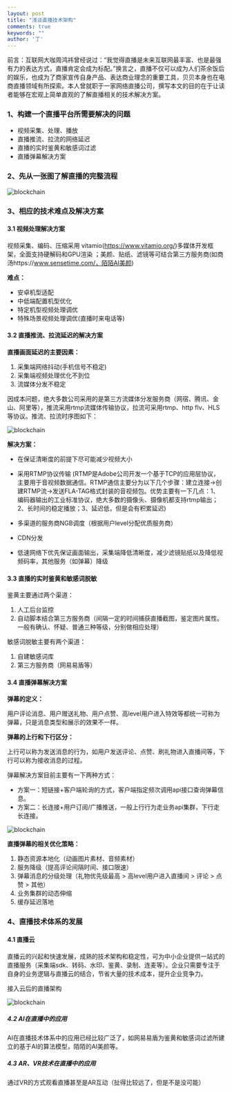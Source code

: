```yaml
---
layout: post
title: "浅谈直播技术架构"
comments: true
keywords: ""
author: '丁'
---
```


前言：互联网大咖周鸿祎曾经说过：“我觉得直播是未来互联网最丰富、也是最强有力的表达方式，直播肯定会成为标配。”换言之，直播不仅可以成为人们茶余饭后的娱乐，也成为了商家宣传自身产品、表达商业理念的重要工具，贝贝本身也在电商直播领域有所探索。本人曾就职于一家网络直播公司，撰写本文的目的在于让读者能够在宏观上简单直观的了解直播相关的技术解决方案。

### 1、构建一个直播平台所需要解决的问题

* 视频采集、处理、播放
* 直播推流、拉流的网络延迟
* 直播的实时鉴黄和敏感词过滤
* 直播弹幕解决方案

### 2、先从一张图了解直播的完整流程

![blockchain](http://doc.husor.com/download/attachments/93619188/image2018-1-12+14%3A2%3A6.png?version=1&modificationDate=1515736924000 "直播时序图")

### 3、相应的技术难点及解决方案

#### 3.1 视频处理解决方案

视频采集、编码、压缩采用 vitamio(https://www.vitamio.org/)多媒体开发框架，全面支持硬解码和GPU渲染 ；美颜、贴纸、滤镜等可结合第三方服务商(如商汤https://www.sensetime.com/，陌陌AI美颜)

**难点：** 

* 安卓机型适配
* 中低端配置机型优化
* 特定机型视频处理调优
* 特殊场景视频处理调优(直播时来电话等)

#### 3.2 直播推流、拉流延迟的解决方案

**直播画面延迟的主要因素：**

1. 采集端网络抖动(手机信号不稳定) 
2. 采集端视频处理优化不到位
3. 流媒体分发不稳定

因成本问题，绝大多数公司采用的是第三方流媒体分发服务商（网宿、腾讯、金山、阿里等），推流采用rtmp流媒体传输协议，拉流可采用rtmp、http flv、HLS等协议。推流、拉流时序图如下：

![blockchain](http://doc.husor.com/download/attachments/93619188/image2018-1-11+11%3A41%3A47.png?version=1&modificationDate=1515642105000 "推流、拉流时序图")

**解决方案：**

* 在保证清晰度的前提下尽可能减少视频大小
* 采用RTMP协议传输 (RTMP是Adobe公司开发一个基于TCP的应用层协议，主要用于音视频数据通信。RTMP通信主要分为以下几个步骤：建立连接->创建RTMP流->发送FLA-TAG格式封装的音视频包。优势主要有一下几点：1、编码器输出的工业标准协议，绝大多数的摄像头、摄像机都支持rtmp输出；2、长时间的稳定播放；3、延迟低，但是会有积累延迟)

* 多渠道的服务商NGB调度（根据用户level分配优质服务商）
* CDN分发
* 低速网络下优先保证画面输出，采集端降低清晰度，减少滤镜贴纸以及降低视频码率，其他服务（如弹幕）降级

#### 3.3 直播的实时鉴黄和敏感词脱敏

鉴黄主要通过两个渠道：

1. 人工后台监控
2. 自动脚本结合第三方服务商（间隔一定的时间捕获直播截图，鉴定图片属性。一般有确认、怀疑、普通三种等级，分别做相应处理）

敏感词脱敏主要有两个渠道：

1. 自建敏感词库
2. 第三方服务商（网易易盾等）

#### 3.4 直播弹幕解决方案

**弹幕的定义：**

用户评论消息、用户赠送礼物、用户点赞、高level用户进入特效等都统一可称为弹幕，只是消息类型和展示的效果不一样。

**弹幕的上行和下行区分：**

上行可以称为发送消息的行为，如用户发送评论、点赞、刷礼物进入直播间等，下行可以称为接收消息的过程。

弹幕解决方案目前主要有一下两种方式：

* 方案一：短链接+客户端轮询的方式，客户端指定频次调用api接口查询弹幕信息。
* 方案二：长连接+用户订阅/广播推送，一般上行行为走业务api集群，下行走长连接。

![blockchain](http://doc.husor.com/download/attachments/93619188/image2018-1-11+9%3A59%3A26.png?version=1&modificationDate=1515635964000 "弹幕时序图")

**直播弹幕的相关优化策略：**

1. 静态资源本地化（动画图片素材、音频素材）
2. 服务降级（提高评论间隔时间、接口限速）
3. 弹幕消息的分级处理（礼物优先级最高 > 高level用户进入直播间 > 评论 > 点赞 > 其他）
4. 业务集群的动态伸缩
5. 缓存延迟落地

### 4、直播技术体系的发展

#### 4.1 直播云

直播云的兴起和快速发展，成熟的技术架构和稳定性，可为中小企业提供一站式的直播服务（采集端sdk、转码、水印、鉴黄、录制、连麦等）。企业只需要专注于自身的业务逻辑与直播云的结合，节省大量的技术成本，提升企业竞争力。

接入云后的直播架构

![blockchain](https://odum9helk.qnssl.com/FnjQPTi0LdV4bpcG9BDhmKnjbUGr "弹幕时序图")

##### 4.2 AI在直播中的应用

AI在直播技术体系中的应用已经比较广泛了，如网易易盾为鉴黄和敏感词过滤所建立的基于AI的算法模型，陌陌的AI美颜等。

##### 4.3 AR、VR技术在直播中的应用

通过VR的方式观看直播甚至是AR互动（扯得比较远了，但是不是没可能）
